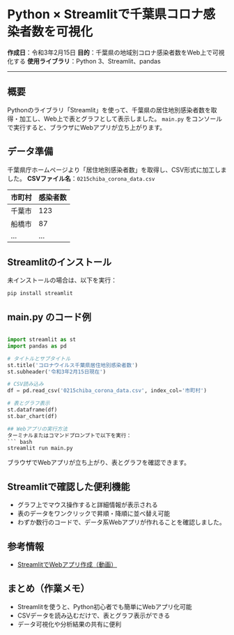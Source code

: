 # Python × Streamlitで千葉県コロナ感染者数を可視化

**作成日**：令和3年2月15日
**目的**：千葉県の地域別コロナ感染者数をWeb上で可視化する
**使用ライブラリ**：Python 3、Streamlit、pandas

---

## 概要
Pythonのライブラリ「Streamlit」を使って、千葉県の居住地別感染者数を取得・加工し、Web上で表とグラフとして表示しました。
`main.py` をコンソールで実行すると、ブラウザにWebアプリが立ち上がります。

## データ準備
千葉県庁ホームページより「居住地別感染者数」を取得し、CSV形式に加工しました。
**CSVファイル名**：`0215chiba_corona_data.csv`  

| 市町村 | 感染者数 |
|--------|----------|
| 千葉市 | 123      |
| 船橋市 | 87       |
| …      | …        |

## Streamlitのインストール
未インストールの場合は、以下を実行：
```bash
pip install streamlit
```

## main.py のコード例
``` python

import streamlit as st
import pandas as pd

# タイトルとサブタイトル
st.title('コロナウイルス千葉県居住地別感染者数')
st.subheader('令和3年2月15日現在')

# CSV読み込み
df = pd.read_csv('0215chiba_corona_data.csv', index_col='市町村')

# 表とグラフ表示
st.dataframe(df)
st.bar_chart(df)

## Webアプリの実行方法
ターミナルまたはコマンドプロンプトで以下を実行：
``` bash
streamlit run main.py
```
ブラウザでWebアプリが立ち上がり、表とグラフを確認できます。


## Streamlitで確認した便利機能
- グラフ上でマウス操作すると詳細情報が表示される
- 表のデータをワンクリックで昇順・降順に並べ替え可能
- わずか数行のコードで、データ系Webアプリが作れることを確認しました。

## 参考情報
- [StreamlitでWebアプリ作成（動画）](https://youtu.be/zp-kAt1Ih5k)


## まとめ（作業メモ）
- Streamlitを使うと、Python初心者でも簡単にWebアプリ化可能
- CSVデータを読み込むだけで、表とグラフ表示ができる
- データ可視化や分析結果の共有に便利
